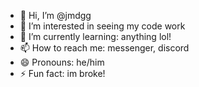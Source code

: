 - 👋 Hi, I’m @jmdgg
- 👀 I’m interested in seeing my code work
- 🌱 I’m currently learning: anything lol!
- 📫 How to reach me: messenger, discord
- 😄 Pronouns: he/him
- ⚡ Fun fact: im broke!

<!---
jmd-g/jmd-g is a ✨ special ✨ repository because its `README.md` (this file) appears on your GitHub profile.
You can click the Preview link to take a look at your changes.
--->
